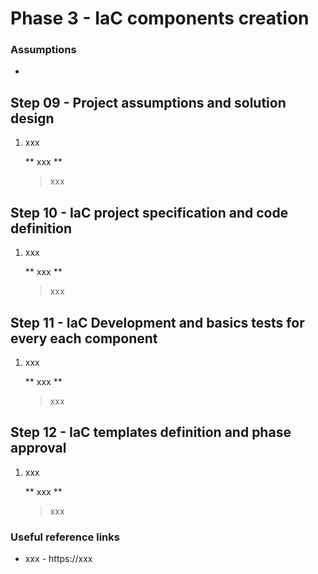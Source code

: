 # Phase 3 - IaC components creation

### Assumptions
- 




## Step 09 - Project assumptions and solution design

1. xxx

    ** xxx **
    > xxx


## Step 10 - IaC project specification and code definition

1. xxx

    ** xxx **
    > xxx


## Step 11 - IaC Development and basics tests for every each component

1. xxx

    ** xxx **
    > xxx


## Step 12 - IaC templates definition and phase approval

1. xxx

    ** xxx **
    > xxx

  


### Useful reference links
- xxx - https://xxx
